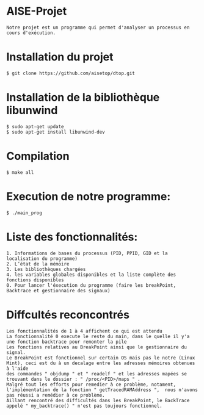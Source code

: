 
# AISE-Projet

    Notre projet est un programme qui permet d'analyser un processus en cours d'exécution.
# Installation du projet

    
    $ git clone https://github.com/aisetop/dtop.git
    

# Installation de la bibliothèque libunwind

    $ sudo apt-get update
    $ sudo apt-get install libunwind-dev
    
# Compilation

    $ make all
    
# Execution de notre programme:
 
    $ ./main_prog

# Liste des fonctionnalités:
 
    1. Informations de bases du processus (PID, PPID, GID et la localisation du programme)
    2. L’état de la mémoire
    3. Les bibliothèques chargées
    4. les variables globales disponibles et la liste complète des fonctions disponibles
    0. Pour lancer l'éxecution du programme (faire les breakPoint, Backtrace et gestionnaire des signaux)
# Diffcultés reconcontrés
    Les fonctionnalités de 1 à 4 affichent ce qui est attendu
    La fonctionnalité 0 execute le reste du main, dans le quelle il y'a une fonction backtrace pour remonter la pile
    Les fonctions relatives au BreakPoint ainsi que le gestionnaire du signal.
    Le BreakPoint est fonctionnel sur certain OS mais pas le notre (Linux Mint), ceci est du à un decalage entre les adresses mémoires obtenues à l'aide
    des commandes " objdump " et " readelf " et les adresses mapées se trouvant dans le dossier : " /proc/<PID>/maps " .
    Malgré tout les efforts pour remedier à ce problème, notament, l'implémentation de la fonction " getTracedRAMAddress ",  nous n'avons pas réussi a remédier à ce problème.
    Aillant rencontré des difficultés dans les BreakPoint, le BackTrace appelé " my_backtrace() " n'est pas toujours fonctionnel. 
